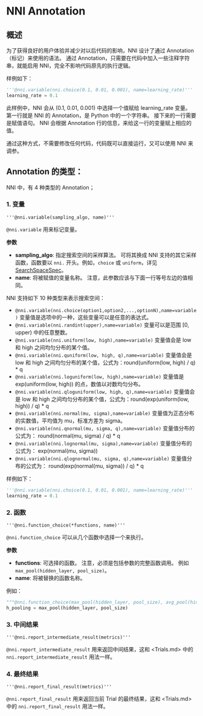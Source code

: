 # NNI Annotation

## 概述

为了获得良好的用户体验并减少对以后代码的影响，NNI 设计了通过 Annotation（标记）来使用的语法。 通过 Annotation，只需要在代码中加入一些注释字符串，就能启用 NNI，完全不影响代码原先的执行逻辑。

样例如下：

```python
'''@nni.variable(nni.choice(0.1, 0.01, 0.001), name=learning_rate)'''
learning_rate = 0.1

```

此样例中，NNI 会从 (0.1, 0.01, 0.001) 中选择一个值赋给 learning_rate 变量。 第一行就是 NNI 的 Annotation，是 Python 中的一个字符串。 接下来的一行需要是赋值语句。 NNI 会根据 Annotation 行的信息，来给这一行的变量赋上相应的值。

通过这种方式，不需要修改任何代码，代码既可以直接运行，又可以使用 NNI 来调参。

## Annotation 的类型：

NNI 中，有 4 种类型的 Annotation；

### 1. 变量

`'''@nni.variable(sampling_algo, name)'''`

`@nni.variable` 用来标记变量。

**参数**

- **sampling_algo**: 指定搜索空间的采样算法。 可将其换成 NNI 支持的其它采样函数，函数要以 `nni.` 开头。例如，`choice` 或 `uniform`，详见 [SearchSpaceSpec](SearchSpaceSpec.md)。 
- **name**: 将被赋值的变量名称。 注意，此参数应该与下面一行等号左边的值相同。

NNI 支持如下 10 种类型来表示搜索空间：

- `@nni.variable(nni.choice(option1,option2,...,optionN),name=variable)` 变量值是选项中的一种，这些变量可以是任意的表达式。
- `@nni.variable(nni.randint(upper),name=variable)` 变量可以是范围 [0, upper) 中的任意整数。
- `@nni.variable(nni.uniform(low, high),name=variable)` 变量值会是 low 和 high 之间均匀分布的某个值。
- `@nni.variable(nni.quniform(low, high, q),name=variable)` 变量值会是 low 和 high 之间均匀分布的某个值，公式为：round(uniform(low, high) / q) * q
- `@nni.variable(nni.loguniform(low, high),name=variable)` 变量值是 exp(uniform(low, high)) 的点，数值以对数均匀分布。
- `@nni.variable(nni.qloguniform(low, high, q),name=variable)` 变量值会是 low 和 high 之间均匀分布的某个值，公式为：round(exp(uniform(low, high)) / q) * q
- `@nni.variable(nni.normal(mu, sigma),name=variable)` 变量值为正态分布的实数值，平均值为 mu，标准方差为 sigma。
- `@nni.variable(nni.qnormal(mu, sigma, q),name=variable)` 变量值分布的公式为： round(normal(mu, sigma) / q) * q
- `@nni.variable(nni.lognormal(mu, sigma),name=variable)` 变量值分布的公式为： exp(normal(mu, sigma))
- `@nni.variable(nni.qlognormal(mu, sigma, q),name=variable)` 变量值分布的公式为： round(exp(normal(mu, sigma)) / q) * q

样例如下：

```python
'''@nni.variable(nni.choice(0.1, 0.01, 0.001), name=learning_rate)'''
learning_rate = 0.1
```

### 2. 函数

`'''@nni.function_choice(*functions, name)'''`

`@nni.function_choice` 可以从几个函数中选择一个来执行。

**参数**

- **functions**: 可选择的函数。 注意，必须是包括参数的完整函数调用。 例如 `max_pool(hidden_layer, pool_size)`。
- **name**: 将被替换的函数名称。

例如：

```python
"""@nni.function_choice(max_pool(hidden_layer, pool_size), avg_pool(hidden_layer, pool_size), name=max_pool)"""
h_pooling = max_pool(hidden_layer, pool_size)
```

### 3. 中间结果

`'''@nni.report_intermediate_result(metrics)'''`

`@nni.report_intermediate_result` 用来返回中间结果，这和 <Trials.md> 中的 `nni.report_intermediate_result` 用法一样。

### 4. 最终结果

`'''@nni.report_final_result(metrics)'''`

`@nni.report_final_result` 用来返回当前 Trial 的最终结果，这和 <Trials.md> 中的 `nni.report_final_result` 用法一样。
